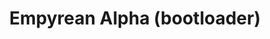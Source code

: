 ---
layout: pid
title: Empyrean Alpha (bootloader)
owner: Etherkit
license: GPL3
site: http://www.etherkit.com/
source: https://github.com/etherkit/Empyrean/
---